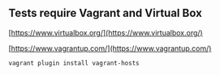 ## Tests require **Vagrant** and **Virtual Box**
[https://www.virtualbox.org/](https://www.virtualbox.org/)

[https://www.vagrantup.com/](https://www.vagrantup.com/)

```vagrant plugin install vagrant-hosts```
